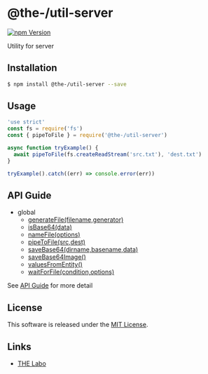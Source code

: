 @the-/util-server
==========

<!---
This file is generated by @the-/templates. Do not update manually.
--->

<!-- Badge Start -->
<a name="badges"></a>

[![npm Version][bd_npm_shield_url]][bd_npm_url]

[bd_repo_url]: https://github.com/the-labo/the
[bd_npm_url]: http://www.npmjs.org/package/@the-/util-server
[bd_npm_shield_url]: http://img.shields.io/npm/v/@the-/util-server.svg?style=flat

<!-- Badge End -->


<!-- Description Start -->
<a name="description"></a>

Utility for server

<!-- Description End -->


<!-- Overview Start -->
<a name="overview"></a>




<!-- Overview End -->


<!-- Sections Start -->
<a name="sections"></a>

<!-- Section from "doc/readme/01.Installation.md.hbs" Start -->

<a name="section-doc-readme-01-installation-md"></a>

Installation
-----

```bash
$ npm install @the-/util-server --save
```


<!-- Section from "doc/readme/01.Installation.md.hbs" End -->

<!-- Section from "doc/readme/02.Usage.md.hbs" Start -->

<a name="section-doc-readme-02-usage-md"></a>

Usage
---------

```javascript
'use strict'
const fs = require('fs')
const { pipeToFile } = require('@the-/util-server')

async function tryExample() {
  await pipeToFile(fs.createReadStream('src.txt'), 'dest.txt')
}

tryExample().catch((err) => console.error(err))

```


<!-- Section from "doc/readme/02.Usage.md.hbs" End -->


<!-- Sections Start -->

<a name="api"></a>

## API Guide


- global
  - [generateFile(filename,generator)](./doc/api/api.md#generateFile)
  - [isBase64(data)](./doc/api/api.md#isBase64)
  - [nameFile(options)](./doc/api/api.md#nameFile)
  - [pipeToFile(src,dest)](./doc/api/api.md#pipeToFile)
  - [saveBase64(dirname,basename,data)](./doc/api/api.md#saveBase64)
  - [saveBase64Image()](./doc/api/api.md#saveBase64Image)
  - [valuesFromEntity()](./doc/api/api.md#valuesFromEntity)
  - [waitForFile(condition,options)](./doc/api/api.md#waitForFile)

See [API Guide](./doc/api/api.md) for more detail


<!-- LICENSE Start -->
<a name="license"></a>

License
-------
This software is released under the [MIT License](https://github.com/the-labo/the/blob/master/LICENSE).

<!-- LICENSE End -->


<!-- Links Start -->
<a name="links"></a>

Links
------

+ [THE Labo][the_labo_url]

[the_labo_url]: https://github.com/the-labo

<!-- Links End -->
